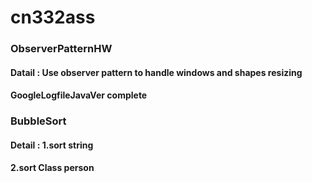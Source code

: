 # cn332ass
### ObserverPatternHW
#### Datail : Use observer pattern to handle windows and shapes resizing
#### GoogleLogfileJavaVer complete

### BubbleSort
#### Detail : 1.sort string
####          2.sort Class person
